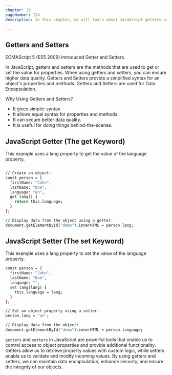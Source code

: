 ```yaml
---
chapter: 19
pageNumber: 124
description: In this chapter, we will learn about JavaScript getters and setters. JavaScript getters and setters are special methods that provide access to object properties. Getters are used to read values of properties, while setters are used to write values to properties.

---
```


## Getters and Setters

ECMAScript 5 (ES5 2009) introduced Getter and Setters.

In JavaScript, getters and setters are the methods that are used to get or set the value for properties. When using getters and setters, you can ensure higher data quality. Getters and Setters provide a simplified syntax for an object's properties and methods. Getters and Setters are used for Data Encapsulation.

Why Using Getters and Setters?

- It gives simpler syntax
- It allows equal syntax for properties and methods.
- It can secure better data quality.
- It is useful for doing things behind-the-scenes. 

## JavaScript Getter (The get Keyword)
This example uses a lang property to get the value of the language property.

```sh

// Create an object:
const person = {
  firstName: "John",
  lastName: "Doe",
  language: "en",
  get lang() {
    return this.language;
  }
};

// Display data from the object using a getter:
document.getElementById("demo").innerHTML = person.lang;
```

## JavaScript Setter (The set Keyword)
This example uses a lang property to set the value of the language property.

```sh
const person = {
  firstName: "John",
  lastName: "Doe",
  language: "",
  set lang(lang) {
    this.language = lang;
  }
};

// Set an object property using a setter:
person.lang = "en";

// Display data from the object:
document.getElementById("demo").innerHTML = person.language;
```

`getters` and `setters` in JavaScript are powerful tools that enable us to control access to object properties and provide additional functionality. Getters allow us to retrieve property values with custom logic, while setters enable us to validate and modify incoming values. By using getters and setters, we can maintain data encapsulation, enhance security, and ensure the integrity of our objects.
